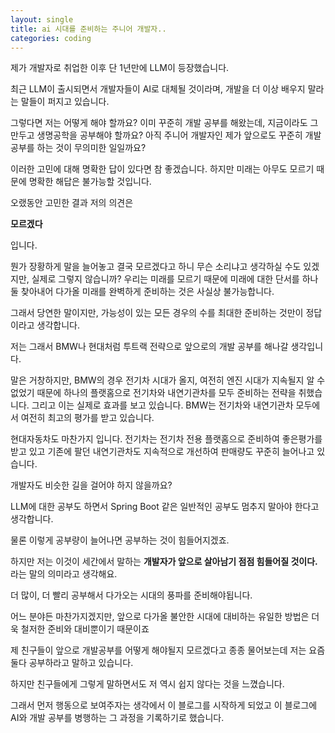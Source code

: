 ```yaml
---
layout: single
title: ai 시대를 준비하는 주니어 개발자..
categories: coding
---
```


제가 개발자로 취업한 이후 단 1년만에 LLM이 등장했습니다.

최근 LLM이 출시되면서 개발자들이 AI로 대체될 것이라며, 개발을 더 이상 배우지 말라는 말들이 퍼지고 있습니다.

그렇다면 저는 어떻게 해야 할까요? 이미 꾸준히 개발 공부를 해왔는데, 지금이라도 그만두고 생명공학을 공부해야 할까요? 아직 주니어 개발자인 제가 앞으로도 꾸준히 개발 공부를 하는 것이 무의미한 일일까요?

이러한 고민에 대해 명확한 답이 있다면 참 좋겠습니다. 하지만 미래는 아무도 모르기 때문에 명확한 해답은 불가능할 것입니다. 

오랬동안 고민한 결과 저의 의견은 

**모르겠다**

입니다.

뭔가 장황하게 말을 늘어놓고 결국 모르겠다고 하니 무슨 소리냐고 생각하실 수도 있겠지만, 실제로 그렇지 않습니까? 우리는 미래를 모르기 때문에 미래에 대한 단서를 하나둘 찾아내어 다가올 미래를 완벽하게 준비하는 것은 사실상 불가능합니다.

그래서 당연한 말이지만, 가능성이 있는 모든 경우의 수를 최대한 준비하는 것만이 정답이라고 생각합니다.

저는 그래서 BMW나 현대처럼 투트랙 전략으로 앞으로의 개발 공부를 해나갈 생각입니다.

말은 거창하지만, BMW의 경우 전기차 시대가 올지, 여전히 엔진 시대가 지속될지 알 수 없었기 때문에 하나의 플랫홈으로 전기차와 내연기관차를 모두 준비하는 전략을 취했습니다. 그리고 이는 실제로 효과를 보고 있습니다. BMW는 전기차와 내연기관차 모두에서 여전히 최고의 평가를 받고 있습니다.

현대자동차도 마찬가지 입니다. 전기차는 전기차 전용 플랫홈으로 준비하여 좋은평가를 받고 있고 기존에 팔던 내연기관차도 지속적으로 개선하여 판매량도 꾸준히 늘어나고 있습니다.

개발자도 비슷한 길을 걸어야 하지 않을까요?

LLM에 대한 공부도 하면서 Spring Boot 같은 일반적인 공부도 멈추지 말아야 한다고 생각합니다.

물론 이렇게 공부량이 늘어나면 공부하는 것이 힘들어지겠죠.

하지만 저는 이것이 세간에서 말하는 **개발자가 앞으로 살아남기 점점 힘들어질 것이다.** 라는 말의 의미라고 생각해요.

더 많이, 더 빨리 공부해서 다가오는 시대의 풍파를 준비해야됩니다.

어느 분야든 마찬가지겠지만, 앞으로 다가올 불안한 시대에 대비하는 유일한 방법은 더욱 철저한 준비와 대비뿐이기 때문이죠

제 친구들이 앞으로 개발공부를 어떻게 해야될지 모르겠다고 종종 물어보는데 저는 요즘 둘다 공부하라고 말하고 있습니다.

하지만 친구들에게 그렇게 말하면서도 저 역시 쉽지 않다는 것을 느꼈습니다. 

그래서 먼저 행동으로 보여주자는 생각에서 이 블로그를 시작하게 되었고 이 블로그에 AI와 개발 공부를 병행하는 그 과정을 기록하기로 했습니다. 
